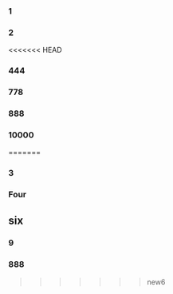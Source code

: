 ### 1
### 2
<<<<<<< HEAD
### 444
### 778
### 888
### 10000
=======
### 3
### Four
## six
### 9
### 888
>>>>>>> new6
